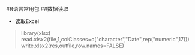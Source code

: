 #R语言常用包
##数据读取
* 读取Excel
>library(xlsx)
>read.xlsx2(file,1,colClasses=c("character","Date",rep("numeric",17)))
>write.xlsx2(res,outfile,row.names=FALSE)
